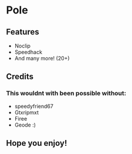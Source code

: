 # Pole

## Features
- Noclip
- Speedhack
- And many more! (20+)

## Credits

### This wouldnt with been possible without:

- speedyfriend67
- Gtxripmxt
- Firee
- Geode :)

## Hope you enjoy!
